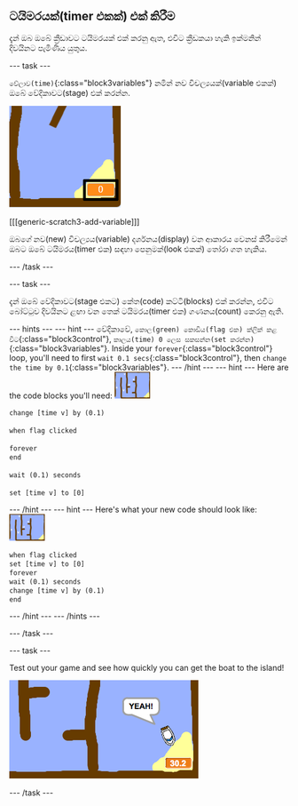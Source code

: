 ## ටයිමරයක්(timer එකක්) එක් කිරීම

දැන් ඔබ ඔබේ ක්‍රීඩාවට ටයිමරයක් එක් කරනු ඇත, එවිට ක්‍රීඩකයා හැකි ඉක්මනින් දිවයිනට පැමිණිය යුතුය.

\--- task \---

`වේලාව(time)`{:class="block3variables"} නමින් නව විචල්‍යයක්(variable එකක්) ඔබේ වේදිකාවට(stage) එක් කරන්න.

![screenshot](images/boat-variable-annotated.png)

[[[generic-scratch3-add-variable]]]

ඔබගේ නව(new) විචල්‍යය(variable) දර්ශනය(display) වන ආකාරය වෙනස් කිරීමෙන් ඔබට ඔබේ ටයිමරය(timer එක) සඳහා පෙනුමක්(look එකක්) තෝරා ගත හැකිය.

\--- /task \---

\--- task \---

දැන් ඔබේ වේදිකාවට(stage එකට) කේත(code) කට්ටි(blocks) එක් කරන්න, එවිට බෝට්ටුව දිවයිනට ළඟා වන තෙක් ටයිමරය(timer එක) ගණනය(count) කෙරනු ඇති.

\--- hints \--- \--- hint \--- වේදිකාවේ, `කොල(green) කොඩිය(flag එක) ක්ලික් කළ විට`{:class="block3control"}, `කාලය(time) 0 ලෙස සකසන්න(set කරන්න)`{:class="block3variables"}. Inside your `forever`{:class="block3control"} loop, you'll need to first `wait 0.1 secs`{:class="block3control"}, then `change the time by 0.1`{:class="block3variables"}. \--- /hint \--- \--- hint \--- Here are the code blocks you'll need: ![stage](images/stage.png)

```blocks3
change [time v] by (0.1)

when flag clicked

forever
end

wait (0.1) seconds

set [time v] to [0]
```

\--- /hint \--- \--- hint \--- Here's what your new code should look like: ![stage](images/stage.png)

```blocks3
when flag clicked
set [time v] to [0]
forever
wait (0.1) seconds
change [time v] by (0.1)
end
```

\--- /hint \--- \--- /hints \---

\--- /task \---

\--- task \---

Test out your game and see how quickly you can get the boat to the island!

![පින්තුරය](images/boat-variable-test.png)

\--- /task \---